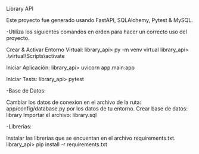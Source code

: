 Library API

Este proyecto fue generado usando FastAPI, SQLAlchemy, Pytest & MySQL.


-Utiliza los siguientes comandos en orden para hacer un correcto uso del proyecto.

Crear & Activar Entorno Virtual:
library_api> py -m venv virtual
library_api> .\virtual\Scripts\activate

Iniciar Aplicación:
library_api> uvicorn app.main:app

Iniciar Tests:
library_api> pytest


-Base de Datos:

Cambiar los datos de conexion en el archivo de la ruta: app/config/database.py por los datos de tu entorno.
Crear base de datos: library
Importar el archivo: library.sql


-Librerias:

Instalar las librerias que se encuentan en el archivo requirements.txt.
library_api> pip install -r requirements.txt
